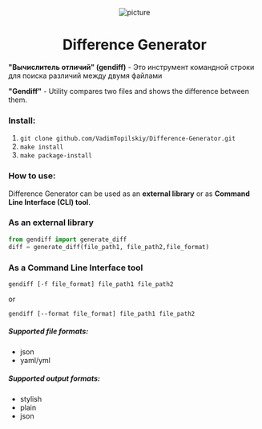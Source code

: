 <div align="center">

![picture](https://i.pinimg.com/564x/d3/4e/22/d34e227592c6a2be14f2111978af1183.jpg)

<h1>Difference Generator</h1>

</div>

__"Вычислитель отличий" (gendiff)__ - Это инструмент командной строки для поиска различий между двумя файлами

__"Gendiff"__ - Utility compares two files and shows the difference between them.

### Install:

1. `git clone github.com/VadimTopilskiy/Difference-Generator.git`
2. `make install`
3. `make package-install`

### How to use:
Difference Generator can be used as an **external library** or as **Command Line Interface (CLI) tool**.

### As an external library
```python
from gendiff import generate_diff  
diff = generate_diff(file_path1, file_path2,file_format)
```
### As a Command Line Interface tool

    gendiff [-f file_format] file_path1 file_path2

or

    gendiff [--format file_format] file_path1 file_path2

##### Supported file formats:

* json
* yaml/yml

##### Supported output formats:

* stylish
* plain
* json